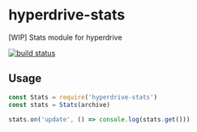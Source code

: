
# hyperdrive-stats

[WIP] Stats module for hyperdrive

[![build status](https://travis-ci.org/juliangruber/hyperdrive-stats.svg?branch=master)](http://travis-ci.org/juliangruber/hyperdrive-stats)

## Usage

```js
const Stats = require('hyperdrive-stats')
const stats = Stats(archive)

stats.on('update', () => console.log(stats.get()))
```
